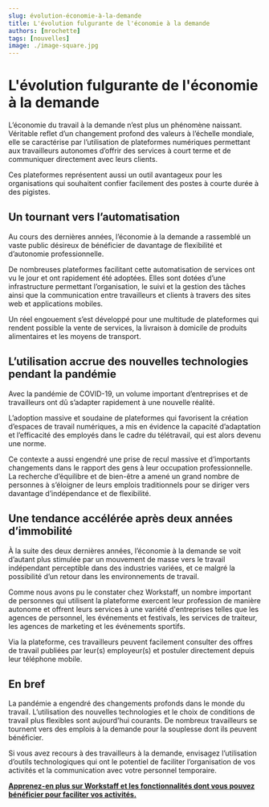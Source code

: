 ```yaml
---
slug: évolution-économie-à-la-demande
title: L'évolution fulgurante de l'économie à la demande
authors: [mrochette]
tags: [nouvelles]
image: ./image-square.jpg
---
```


# L'évolution fulgurante de l'économie à la demande 
L’économie du travail à la demande n’est plus un phénomène naissant. Véritable reflet d’un changement profond des valeurs à l’échelle mondiale, elle se caractérise par l’utilisation de plateformes numériques permettant aux travailleurs autonomes d’offrir des services à court terme et de communiquer directement avec leurs clients.
<!--truncate-->

Ces plateformes représentent aussi un outil avantageux pour les organisations qui souhaitent confier facilement des postes à courte durée à des pigistes.

## Un tournant vers l’automatisation
Au cours des dernières années, l’économie à la demande a rassemblé un vaste public désireux de bénéficier de davantage de flexibilité et d’autonomie professionnelle.

De nombreuses plateformes facilitant cette automatisation de services ont vu le jour et ont rapidement été adoptées. Elles sont dotées d’une infrastructure permettant l’organisation, le suivi et la gestion des tâches ainsi que la communication entre travailleurs et clients à travers des sites web et applications mobiles.

Un réel engouement s’est développé pour une multitude de plateformes qui rendent possible la vente de services, la livraison à domicile de produits alimentaires et les moyens de transport.

## L’utilisation accrue des nouvelles technologies pendant la pandémie
Avec la pandémie de COVID-19, un volume important d’entreprises et de travailleurs ont dû s’adapter rapidement à une nouvelle réalité.

L’adoption massive et soudaine de plateformes qui favorisent la création d’espaces de travail numériques, a mis en évidence la capacité d’adaptation et l’efficacité des employés dans le cadre du télétravail, qui est alors devenu une norme.

Ce contexte a aussi engendré une prise de recul massive et d’importants changements dans le rapport des gens à leur occupation professionnelle. La recherche d’équilibre et de bien-être a amené un grand nombre de personnes à s’éloigner de leurs emplois traditionnels pour se diriger vers davantage d’indépendance et de flexibilité.

## Une tendance accélérée après deux années d’immobilité
À la suite des deux dernières années, l’économie à la demande se voit d’autant plus stimulée par un mouvement de masse vers le travail indépendant perceptible dans des industries variées, et ce malgré la possibilité d’un retour dans les environnements de travail.

Comme nous avons pu le constater chez Workstaff, un nombre important de personnes qui utilisent la plateforme exercent leur profession de manière autonome et offrent leurs services à une variété d'entreprises telles que les agences de personnel, les événements et festivals, les services de traiteur, les agences de marketing et les événements sportifs.

Via la plateforme, ces travailleurs peuvent facilement consulter des offres de travail publiées par leur(s) employeur(s) et postuler directement depuis leur téléphone mobile.

## En bref
La pandémie a engendré des changements profonds dans le monde du travail. L’utilisation des nouvelles technologies et le choix de conditions de travail plus flexibles sont aujourd'hui courants. De nombreux travailleurs se tournent vers des emplois à la demande pour la souplesse dont ils peuvent bénéficier.

Si vous avez recours à des travailleurs à la demande, envisagez l’utilisation d’outils technologiques qui ont le potentiel de faciliter l’organisation de vos activités et la communication avec votre personnel temporaire.

[**Apprenez-en plus sur Workstaff et les fonctionnalités dont vous pouvez bénéficier pour faciliter vos activités.**](https://workstaff.app/fr/) 

